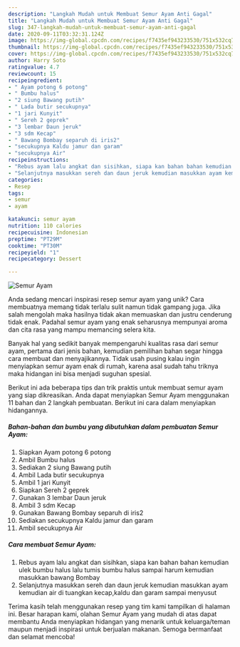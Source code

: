```yaml
---
description: "Langkah Mudah untuk Membuat Semur Ayam Anti Gagal"
title: "Langkah Mudah untuk Membuat Semur Ayam Anti Gagal"
slug: 347-langkah-mudah-untuk-membuat-semur-ayam-anti-gagal
date: 2020-09-11T03:32:31.124Z
image: https://img-global.cpcdn.com/recipes/f7435ef943233530/751x532cq70/semur-ayam-foto-resep-utama.jpg
thumbnail: https://img-global.cpcdn.com/recipes/f7435ef943233530/751x532cq70/semur-ayam-foto-resep-utama.jpg
cover: https://img-global.cpcdn.com/recipes/f7435ef943233530/751x532cq70/semur-ayam-foto-resep-utama.jpg
author: Harry Soto
ratingvalue: 4.7
reviewcount: 15
recipeingredient:
- " Ayam potong 6 potong"
- " Bumbu halus"
- "2 siung Bawang putih"
- " Lada butir secukupnya"
- "1 jari Kunyit"
- " Sereh 2 geprek"
- "3 lembar Daun jeruk"
- "3 sdm Kecap"
- " Bawang Bombay separuh di iris2"
- "secukupnya Kaldu jamur dan garam"
- "secukupnya Air"
recipeinstructions:
- "Rebus ayam lalu angkat dan sisihkan, siapa kan bahan bahan kemudian ulek bumbu halus lalu tumis bumbu halus sampai harum kemudian masukkan bawang Bombay"
- "Selanjutnya masukkan sereh dan daun jeruk kemudian masukkan ayam kemudian air di tuangkan kecap,kaldu dan garam sampai menyusut"
categories:
- Resep
tags:
- semur
- ayam

katakunci: semur ayam 
nutrition: 110 calories
recipecuisine: Indonesian
preptime: "PT29M"
cooktime: "PT30M"
recipeyield: "1"
recipecategory: Dessert

---
```



![Semur Ayam](https://img-global.cpcdn.com/recipes/f7435ef943233530/751x532cq70/semur-ayam-foto-resep-utama.jpg)

Anda sedang mencari inspirasi resep semur ayam yang unik? Cara membuatnya memang tidak terlalu sulit namun tidak gampang juga. Jika salah mengolah maka hasilnya tidak akan memuaskan dan justru cenderung tidak enak. Padahal semur ayam yang enak seharusnya mempunyai aroma dan cita rasa yang mampu memancing selera kita.



Banyak hal yang sedikit banyak mempengaruhi kualitas rasa dari semur ayam, pertama dari jenis bahan, kemudian pemilihan bahan segar hingga cara membuat dan menyajikannya. Tidak usah pusing kalau ingin menyiapkan semur ayam enak di rumah, karena asal sudah tahu triknya maka hidangan ini bisa menjadi suguhan spesial.


Berikut ini ada beberapa tips dan trik praktis untuk membuat semur ayam yang siap dikreasikan. Anda dapat menyiapkan Semur Ayam menggunakan 11 bahan dan 2 langkah pembuatan. Berikut ini cara dalam menyiapkan hidangannya.

<!--inarticleads1-->

##### Bahan-bahan dan bumbu yang dibutuhkan dalam pembuatan Semur Ayam:

1. Siapkan  Ayam potong 6 potong
1. Ambil  Bumbu halus
1. Sediakan 2 siung Bawang putih
1. Ambil  Lada butir secukupnya
1. Ambil 1 jari Kunyit
1. Siapkan  Sereh 2 geprek
1. Gunakan 3 lembar Daun jeruk
1. Ambil 3 sdm Kecap
1. Gunakan  Bawang Bombay separuh di iris2
1. Sediakan secukupnya Kaldu jamur dan garam
1. Ambil secukupnya Air




<!--inarticleads2-->

##### Cara membuat Semur Ayam:

1. Rebus ayam lalu angkat dan sisihkan, siapa kan bahan bahan kemudian ulek bumbu halus lalu tumis bumbu halus sampai harum kemudian masukkan bawang Bombay
1. Selanjutnya masukkan sereh dan daun jeruk kemudian masukkan ayam kemudian air di tuangkan kecap,kaldu dan garam sampai menyusut




Terima kasih telah menggunakan resep yang tim kami tampilkan di halaman ini. Besar harapan kami, olahan Semur Ayam yang mudah di atas dapat membantu Anda menyiapkan hidangan yang menarik untuk keluarga/teman maupun menjadi inspirasi untuk berjualan makanan. Semoga bermanfaat dan selamat mencoba!
